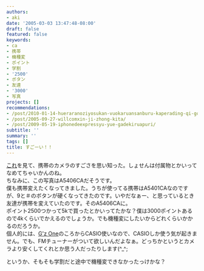 ```yaml
---
authors:
- aki
date: '2005-03-03 13:47:48-08:00'
draft: false
featured: false
keywords:
- ca
- 携帯
- 機種変
- ポイント
- 学割
- '2500'
- ボタン
- 友達
- '3000'
- 写真
projects: []
recommendations:
- /post/2010-01-14-hueraranoziyosukan-vuokaruansanburu-kaperading-qi-gong-yan/
- /post/2005-09-27-willcomxin-ji-zhong-kita/
- /post/2009-05-19-iphonedeexpressyu-yue-gadekiruapuri/
subtitle: ''
summary: ''
tags: []
title: すごーい！！
---
```


[これ](http://VGA640.exblog.jp/1640846)を見て、携帯のカメラのすごさを思い知った。しょせんは付属物とかいってなめてちゃいかんのね。\
ちなみに、この写真はA5406CAだそうです。\
僕も携帯変えたくなってきました。うちが使ってる携帯はA5401CAなのですが、9と＃のボタンが硬くなってきたのです。いやだなぁー、と思っているとき友達が携帯を変えていたのです。そのA5406CAに。\
ポイント2500つかって5kで買ったとかいってたかな？僕は3000ポイントあるので4kくらいでかえるのでしょうか。でも機種変にしたいからどれくらいかかるのだろうか。\
個人的には、[G'z One](http://www.casio.co.jp/gzone/c409ca/)のころからCASIO使いなので、CASIOしか使う気が起きません。でも、FMチューナーがついて欲しいんだよなぁ。どっちかというとカメラより安くしてくれとか思う人だったりします(^_^;  

というか、そもそも学割だと途中で機種変できなかったっけかな？